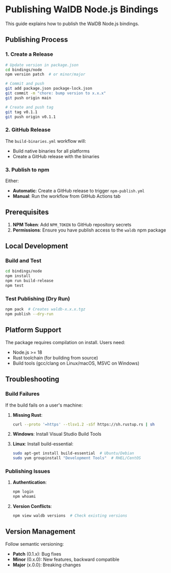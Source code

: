 # Publishing WalDB Node.js Bindings

This guide explains how to publish the WalDB Node.js bindings.

## Publishing Process

### 1. Create a Release

```bash
# Update version in package.json
cd bindings/node
npm version patch  # or minor/major

# Commit and push
git add package.json package-lock.json
git commit -m "chore: bump version to x.x.x"
git push origin main

# Create and push tag
git tag v0.1.1
git push origin v0.1.1
```

### 2. GitHub Release

The `build-binaries.yml` workflow will:
- Build native binaries for all platforms
- Create a GitHub release with the binaries

### 3. Publish to npm

Either:
- **Automatic**: Create a GitHub release to trigger `npm-publish.yml`
- **Manual**: Run the workflow from GitHub Actions tab

## Prerequisites

1. **NPM Token**: Add `NPM_TOKEN` to GitHub repository secrets
2. **Permissions**: Ensure you have publish access to the `waldb` npm package

## Local Development

### Build and Test

```bash
cd bindings/node
npm install
npm run build-release
npm test
```

### Test Publishing (Dry Run)

```bash
npm pack  # Creates waldb-x.x.x.tgz
npm publish --dry-run
```

## Platform Support

The package requires compilation on install. Users need:
- Node.js >= 18
- Rust toolchain (for building from source)
- Build tools (gcc/clang on Linux/macOS, MSVC on Windows)

## Troubleshooting

### Build Failures

If the build fails on a user's machine:

1. **Missing Rust**:
   ```bash
   curl --proto '=https' --tlsv1.2 -sSf https://sh.rustup.rs | sh
   ```

2. **Windows**: Install Visual Studio Build Tools

3. **Linux**: Install build-essential:
   ```bash
   sudo apt-get install build-essential  # Ubuntu/Debian
   sudo yum groupinstall "Development Tools"  # RHEL/CentOS
   ```

### Publishing Issues

1. **Authentication**:
   ```bash
   npm login
   npm whoami
   ```

2. **Version Conflicts**:
   ```bash
   npm view waldb versions  # Check existing versions
   ```

## Version Management

Follow semantic versioning:
- **Patch** (0.1.x): Bug fixes
- **Minor** (0.x.0): New features, backward compatible
- **Major** (x.0.0): Breaking changes